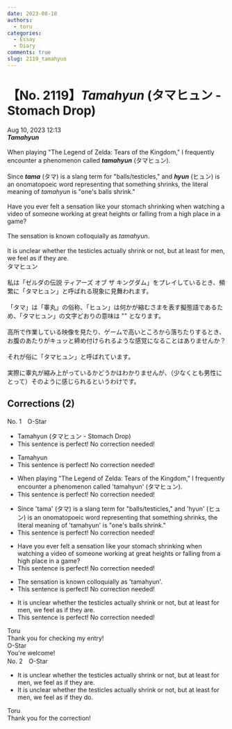 ```yaml
---
date: 2023-08-10
authors:
  - toru
categories:
  - Essay
  - Diary
comments: true
slug: 2119_tamahyun
---
```


# 【No. 2119】<strong><em>Tamahyun</strong></em> (タマヒュン - Stomach Drop)
<div class="date">Aug 10, 2023 12:13</div>
<div id="post"><div id="body_show_ori">
<strong><em>Tamahyun</strong></em><br/><br/>When playing "The Legend of Zelda: Tears of the Kingdom," I frequently encounter a phenomenon called <strong><em>tamahyun</em></strong> (タマヒュン).<br/><br/>Since <strong><em>tama</em></strong> (タマ) is a slang term for "balls/testicles," and <strong><em>hyun</em></strong> (ヒュン) is an onomatopoeic word representing that something shrinks, the literal meaning of <em>tamahyun</em> is "one's balls shrink."<br/><br/>Have you ever felt a sensation like your stomach shrinking when watching a video of someone working at great heights or falling from a high place in a game?<br/><br/>The sensation is known colloquially as <em>tamahyun</em>.<br/><br/>It is unclear whether the testicles actually shrink or not, but at least for men, we feel as if they are.
</div></div>

<!-- more -->

<div id="post_ja"><div id="body_show_mo">
タマヒュン<br/><br/>私は「ゼルダの伝説 ティアーズ オブ ザ キングダム」をプレイしているとき、頻繁に「タマヒュン」と呼ばれる現象に見舞われます。<br/><br/>「タマ」は「睾丸」の俗称、「ヒュン」は何かが縮むさまを表す擬態語であるため、「タマヒュン」の文字どおりの意味は "" となります。<br/><br/>高所で作業している映像を見たり、ゲームで高いところから落ちたりするとき、お腹のあたりがキュッと締め付けられるような感覚になることはありませんか？<br/><br/>それが俗に「タマヒュン」と呼ばれています。<br/><br/>実際に睾丸が縮み上がっているかどうかはわかりませんが、（少なくとも男性にとって）そのように感じられるというわけです。
</div></div>

## Corrections (2)
<div id="block"><div class="first_name"> No. 1　<span class="just_name">O-Star</span></div><div id="block2">
<ul class="correction_field">
<li class="incorrect">Tamahyun (タマヒュン - Stomach Drop)</li>
<li class="corrected perfect">This sentence is perfect! No correction needed!</li>
</ul>
<ul class="correction_field">
<li class="incorrect">Tamahyun</li>
<li class="corrected perfect">This sentence is perfect! No correction needed!</li>
</ul>
<ul class="correction_field">
<li class="incorrect">When playing "The Legend of Zelda: Tears of the Kingdom," I frequently encounter a phenomenon called 'tamahyun' (タマヒュン).</li>
<li class="corrected perfect">This sentence is perfect! No correction needed!</li>
</ul>
<ul class="correction_field">
<li class="incorrect">Since 'tama' (タマ) is a slang term for "balls/testicles," and 'hyun' (ヒュン) is an onomatopoeic word representing that something shrinks, the literal meaning of 'tamahyun' is "one's balls shrink."</li>
<li class="corrected perfect">This sentence is perfect! No correction needed!</li>
</ul>
<ul class="correction_field">
<li class="incorrect">Have you ever felt a sensation like your stomach shrinking when watching a video of someone working at great heights or falling from a high place in a game?</li>
<li class="corrected perfect">This sentence is perfect! No correction needed!</li>
</ul>
<ul class="correction_field">
<li class="incorrect">The sensation is known colloquially as 'tamahyun'.</li>
<li class="corrected perfect">This sentence is perfect! No correction needed!</li>
</ul>
<ul class="correction_field">
<li class="incorrect">It is unclear whether the testicles actually shrink or not, but at least for men, we feel as if they are.</li>
<li class="corrected perfect">This sentence is perfect! No correction needed!</li>
</ul>
</div><div class="name"><span class="just_name">Toru</span><br>
Thank you for checking my entry!
</div>
<div class="name"><span class="just_name">O-Star</span><br>
You're welcome!
</div>
</div>
<div id="block"><div class="first_name"> No. 2　<span class="just_name">O-Star</span></div><div id="block2">
<ul class="correction_field">
<li class="incorrect">It is unclear whether the testicles actually shrink or not, but at least for men, we feel as if they are.</li>
<li class="corrected correct">
It is unclear whether the testicles actually shrink or not, but at least for men, we feel as if they <span class="f_bold">do.</span>
</li>
</ul>
</div><div class="name"><span class="just_name">Toru</span><br>
Thank you for the correction!
</div>
</div>

